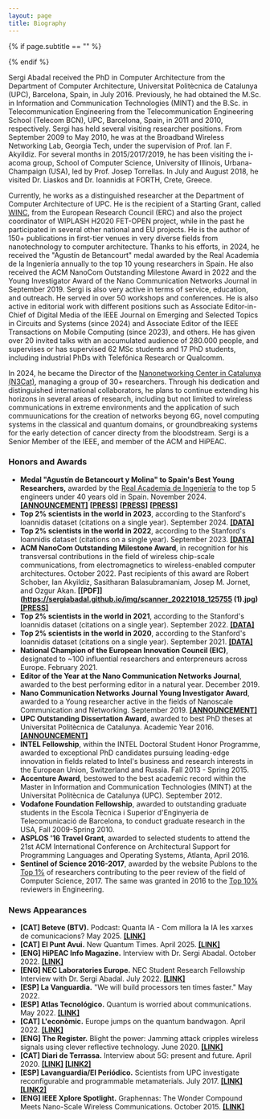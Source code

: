 ```yaml
---
layout: page
title: Biography
---
```


{% if page.subtitle == "" %}
<div class="empty_subtitle"></div>
{% endif %}


Sergi Abadal received the PhD in Computer Architecture from the Department of Computer Architecture, Universitat Politècnica de Catalunya (UPC), Barcelona, Spain, in July 2016. Previously, he had obtained the M.Sc. in Information and Communication Technologies (MINT) and the B.Sc. in Telecommunication Engineering from the Telecommunication Engineering School (Telecom BCN), UPC, Barcelona, Spain, in 2011 and 2010, respectively. Sergi has held several visiting researcher positions. From September 2009 to May 2010, he was at the Broadband Wireless Networking Lab, Georgia Tech, under the supervision of Prof. Ian F. Akyildiz. For several months in 2015/2017/2019, he has been visiting the i-acoma group, School of Computer Science, University of Illinois, Urbana-Champaign (USA), led by Prof. Josep Torrellas. In July and August 2018, he visited Dr. Liaskos and Dr. Ioannidis at FORTH, Crete, Greece.

Currently, he works as a distinguished researcher at the Department of Computer Architecture of UPC. He is the recipient of a Starting Grant, called [WINC](https://www.winc-project.eu/), from the European Research Council (ERC) and also the project coordinator of WIPLASH H2020 FET-OPEN project, while in the past he participated in several other national and EU projects. He is the author of 150+ publications in first-tier venues in very diverse fields from nanotechnology to computer architecture. Thanks to his efforts, in 2024, he received the "Agustín de Betancourt" medal awarded by the Real Academia de la Ingeniería annually to the top 10 young researchers in Spain. He also received the ACM NanoCom Outstanding Milestone Award in 2022 and the Young Investigator Award of the Nano Communication Networks Journal in September 2019. Sergi is also very active in terms of service, education, and outreach. He served in over 50 workshops and conferences. He is also active in editorial work with different positions such as Associate Editor-in-Chief of Digital Media of the IEEE Journal on Emerging and Selected Topics in Circuits and Systems (since 2024) and Associate Editor of the IEEE Transactions on Mobile Computing (since 2023), and others. He has given over 20 invited talks with an accumulated audience of 280.000 people, and supervises or has supervised 62 MSc students and 17 PhD students, including industrial PhDs with Telefónica Research or Qualcomm. 

In 2024, he became the Director of the [Nanonetworking Center in Catalunya (N3Cat)](https://n3cat.upc.edu/), managing a group of 30+ researchers. Through his dedication and distinguished international collaborators, he plans to continue extending his horizons in several areas of research, including but not limited to wireless communications in extreme environments and the application of such commuunications for the creation of networks beyong 6G, novel computing systems in the classical and quantum domains, or groundbreaking systems for the early detection of cancer directy from the bloodstream. Sergi is a Senior Member of the IEEE, and member of the ACM and HiPEAC.


 
### Honors and Awards

- **Medal "Agustín de Betancourt y Molina" to Spain's Best Young Researchers,** awarded by the [Real Academia de Ingeniería](https://www.raing.es/) to the top 5 engineers under 40 years old in Spain. November 2024. **[[ANNOUNCEMENT]](https://www.raing.es/comunicacion/actos/premios-y-distinciones/premios-jovenes-investigadores/premios-jovenes-investigadores-2024/)** **[[PRESS](https://www.lavanguardia.com/economia/20250205/10354637/real-academia-ingenieria-concede-distincion-academiae-dilecta-indra-agenciaslv20250205.html)]** **[[PRESS](https://www.larazon.es/economia/real-academia-ingenieria-premia-indra-labor-investigacion-desarrollo-innovacion_2025020567a39599e95c06000188025c.html)]** **[[PRESS](https://www.europapress.es/economia/noticia-real-academia-ingenieria-premia-indra-labor-investigacion-desarrollo-innovacion-20250205114940.html)]**
- **Top 2% scientists in the world in 2023**, according to the Stanford's Ioannidis dataset (citations on a single year). September 2024. **[[DATA]](https://elsevier.digitalcommonsdata.com/datasets/btchxktzyw/7)**
- **Top 2% scientists in the world in 2022**, according to the Stanford's Ioannidis dataset (citations on a single year). September 2023. **[[DATA]](https://elsevier.digitalcommonsdata.com/datasets/btchxktzyw/6)**
- **ACM NanoCom Outstanding Milestone Award**, in recognition for his transversal contributions in the field of wireless chip-scale communications, from electromagnetics to wireless-enabled computer architectures. October 2022. Past recipients of this award are Robert Schober, Ian Akyildiz, Sasitharan Balasubramaniam, Josep M. Jornet, and Ozgur Akan. **[[PDF]](https://sergiabadal.github.io/img/scanner_20221018_125755 (1).jpg)** **[[PRESS]](https://issuu.com/hipeac/docs/hipeacinfo_68online)**
- **Top 2% scientists in the world in 2021**, according to the Stanford's Ioannidis dataset (citations on a single year). September 2022. **[[DATA]](https://elsevier.digitalcommonsdata.com/datasets/btchxktzyw/4)**
- **Top 2% scientists in the world in 2020**, according to the Stanford's Ioannidis dataset (citations on a single year). September 2021. **[[DATA]](https://elsevier.digitalcommonsdata.com/datasets/btchxktzyw/3)**
- **National Champion of the European Innovation Council (EIC)**, designated to ~100 influential researchers and enterpreneurs across Europe. February 2021.
- **Editor of the Year at the Nano Communication Networks Journal**, awarded to the best performing editor in a natural year. December 2019.
- **Nano Communication Networks Journal Young Investigator Award**, awarded to a Young researcher active in the fields of Nanoscale Communication and Networking. September 2019. **[[ANNOUNCEMENT]](https://www.journals.elsevier.com/nano-communication-networks/news/dr-sergi-abadal-receives-the-young-investigator-award)**
- **UPC Outstanding Dissertation Award**, awarded to best PhD theses at Universitat Politècnica de Catalunya. Academic Year 2016. **[[ANNOUNCEMENT]](https://doctorat.upc.edu/ca/tesi/premis-extraordinaris/carpeta-2018/convocatoria-2018)**
- **INTEL Fellowship**, within the INTEL Doctoral Student Honor Programme, awarded to exceptional PhD candidates pursuing leading-edge innovation in fields related to Intel's business and research interests in the European Union, Switzerland and Russia. Fall 2013 - Spring 2015.
- **Accenture Award**, bestowed to the best academic record within the Master in Information and Communication Technologies (MINT) at the Universitat Politècnica de Catalunya (UPC). September 2012.
- **Vodafone Foundation Fellowship**, awarded to outstanding graduate students in the Escola Tècnica i Superior d'Enginyeria de Telecomunicació de Barcelona, to conduct graduate research in the USA, Fall 2009-Spring 2010.
- **ASPLOS '16 Travel Grant**, awarded to selected students to attend the 21st ACM International Conference on Architectural Support for Programming Languages and Operating Systems, Atlanta, April 2016.
- **Sentinel of Science 2016-2017**, awarded by the website Publons to the [Top 1%](http://sergiabadal.com/pdf/publons_certificate_2017.pdf) of researchers contributing to the peer review of the field of Computer Science, 2017. The same was granted in 2016 to the [Top 10%](http://sergiabadal.com/pdf/publons_certificate_2016.pdf) reviewers in Engineering.
 
<!---
Yorokobu - Quàntica Març 2025.
-->

### News Appearances
- **[CAT] Beteve (BTV).** Podcast: Quanta IA - Com millora la IA les xarxes de comunicacions? May 2025. **[[LINK]](https://www.youtube.com/watch?v=CJ1KBv2VkGA&authuser=0)**
- **[CAT] El Punt Avui.** New Quantum Times. April 2025. **[[LINK]](https://www.elpuntavui.cat/economia/article/18-economia/2524976-nous-temps-quantics.html)**
- **[ENG] HiPEAC Info Magazine.** Interview with Dr. Sergi Abadal. October 2022. **[[LINK]](https://www.hipeac.net/magazine/7163.pdf)**
- **[ENG] NEC Laboratories Europe.** NEC Student Research Fellowship Interview with Dr. Sergi Abadal. July 2022. **[[LINK]](https://www.neclab.eu/blog/nec-student-research-fellowship-interview-with-dr-sergi-abadal)** 
- **[ESP] La Vanguardia.** "We will build processors ten times faster." May 2022.
- **[ESP] Atlas Tecnológico.** Quantum is worried about communications. May 2022. **[[LINK]](https://atlastecnologico.com/a-la-cuantica-le-preocupan-las-comunicaciones/)**
- **[CAT] L'econòmic.** Europe jumps on the quantum bandwagon. April 2022. **[[LINK]](https://www.leconomic.cat/article/2125091-europa-puja-al-tren-de-la-quantica.html)**
- **[ENG] The Register.** Blight the power: Jamming attack cripples wireless signals using clever reflective technology. June 2020. **[[LINK]](https://www.theregister.com/2020/06/01/irs_wireless_jamming/)**
- **[CAT] Diari de Terrassa.** Interview about 5G: present and future. April 2020. **[[LINK]](http://www.diarideterrassa.es/gentdt/2020/03/21/ara-mateix-5g-tecnologia-enfocada/135166.html) [[LINK2]](https://www.citm.upc.edu/blog/el-diari-de-terrassa-entrevista-al-profesor-sergi-abadal-para-analizar-los-retos-de-la-tecnologia-5g/)**
- **[ESP] Lavanguardia/El Periódico.** Scientists from UPC investigate reconfigurable and programmable metamaterials. July 2017. **[[LINK]](http://www.lavanguardia.com/vida/20170710/424038208290/cientificos-de-la-upc-investigan-materiales-reconfigurables-y-programables.html) [[LINK2]](http://www.elperiodico.com/es/sociedad/20170710/cientificos-de-la-upc-investigan-materiales-reconfigurables-y-programables-6158737)**
- **[ENG] IEEE Xplore Spotlight.** Graphennas: The Wonder Compound Meets Nano-Scale Wireless Communications. October 2015. **[[LINK]](http://ieeexplore-spotlight.ieee.org/article/graphennas-the-wonder-compound-meets-nano-scale-wireless-communications/)**

 
